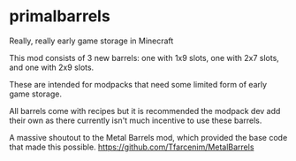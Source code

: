 # primalbarrels
Really, really early game storage in Minecraft

This mod consists of 3 new barrels: one with 1x9 slots, one with 2x7 slots, and one with 2x9 slots.

These are intended for modpacks that need some limited form of early game storage.

All barrels come with recipes but it is recommended the modpack dev add their own as there currently isn't much incentive to use these barrels.

A massive shoutout to the Metal Barrels mod, which provided the base code that made this possible.
https://github.com/Tfarcenim/MetalBarrels
